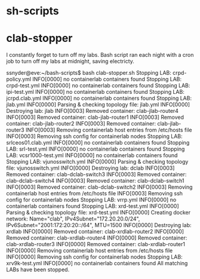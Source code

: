 # sh-scripts

# clab-stopper

I constantly forget to turn off my labs. Bash script ran each night with a cron job to turn off my labs at midnight, saving electricty.

ssnyder@eve:~/bash-scripts$ bash clab-stopper.sh
Stopping LAB: crpd-policy.yml
INFO[0000] no containerlab containers found
Stopping LAB: crpd-test.yml
INFO[0000] no containerlab containers found
Stopping LAB: ipi-test.yml
INFO[0000] no containerlab containers found
Stopping LAB: jcrpd.clab.yml
INFO[0000] no containerlab containers found
Stopping LAB: jlab.yml
INFO[0000] Parsing & checking topology file: jlab.yml
INFO[0000] Destroying lab: jlab
INFO[0003] Removed container: clab-jlab-router4
INFO[0003] Removed container: clab-jlab-router1
INFO[0003] Removed container: clab-jlab-router2
INFO[0003] Removed container: clab-jlab-router3
INFO[0003] Removing containerlab host entries from /etc/hosts file
INFO[0003] Removing ssh config for containerlab nodes
Stopping LAB: srlceos01.clab.yml
INFO[0000] no containerlab containers found
Stopping LAB: srl-test.yml
INFO[0000] no containerlab containers found
Stopping LAB: vcsr1000-test.yml
INFO[0000] no containerlab containers found
Stopping LAB: vjunosswitch.yml
INFO[0000] Parsing & checking topology file: vjunosswitch.yml
INFO[0000] Destroying lab: dclab
INFO[0003] Removed container: clab-dclab-switch3
INFO[0003] Removed container: clab-dclab-switch4
INFO[0003] Removed container: clab-dclab-switch1
INFO[0003] Removed container: clab-dclab-switch2
INFO[0003] Removing containerlab host entries from /etc/hosts file
INFO[0003] Removing ssh config for containerlab nodes
Stopping LAB: vrrp.yml
INFO[0000] no containerlab containers found
Stopping LAB: xrd-test.yml
INFO[0000] Parsing & checking topology file: xrd-test.yml
INFO[0000] Creating docker network: Name="clab", IPv4Subnet="172.20.20.0/24", IPv6Subnet="2001:172:20:20::/64", MTU=1500
INFO[0000] Destroying lab: xrdlab
INFO[0000] Removed container: clab-xrdlab-router2
INFO[0000] Removed container: clab-xrdlab-router4
INFO[0000] Removed container: clab-xrdlab-router3
INFO[0000] Removed container: clab-xrdlab-router1
INFO[0000] Removing containerlab host entries from /etc/hosts file
INFO[0000] Removing ssh config for containerlab nodes
Stopping LAB: xrv9k-test.yml
INFO[0000] no containerlab containers found
All matching LABs have been stopped.
